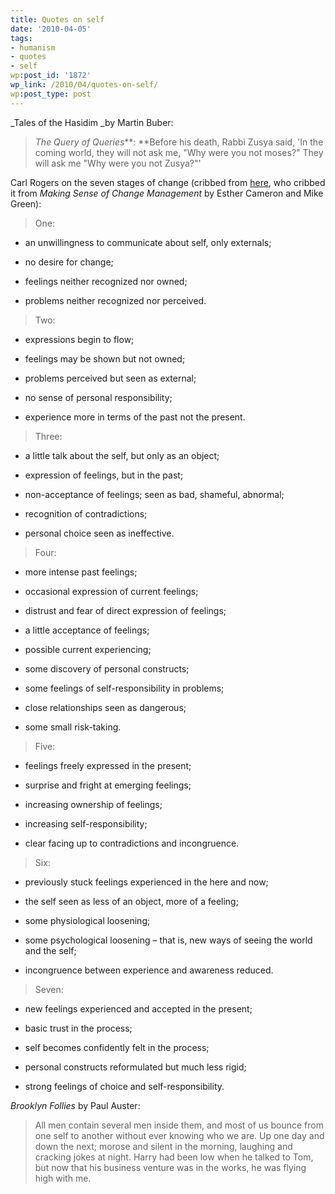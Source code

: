 ```yaml
---
title: Quotes on self
date: '2010-04-05'
tags:
- humanism
- quotes
- self
wp:post_id: '1872'
wp_link: /2010/04/quotes-on-self/
wp:post_type: post
---
```


_Tales of the Hasidim _by Martin Buber:

> _The Query of Queries_**: **Before his death, Rabbi Zusya said, 'In the coming world, they will not ask me, "Why were you not moses?" They will ask me "Why were you not Zusya?"'

Carl Rogers on the seven stages of change (cribbed from [here](http://www.behik.com/2009/04/rogers-and-the-path-to-personal-growth/), who cribbed it from _Making Sense of Change Management_ by Esther Cameron and Mike Green):

> One:

>

>

- an unwillingness to communicate about self, only externals;

>

- no desire for change;

>

- feelings neither recognized nor owned;

>

- problems neither recognized nor perceived.

>

> Two:

>

>

- expressions begin to flow;

>

- feelings may be shown but not owned;

>

- problems perceived but seen as external;

>

- no sense of personal responsibility;

>

- experience more in terms of the past not the present.

>

> Three:

>

>

- a little talk about the self, but only as an object;

>

- expression of feelings, but in the past;

>

- non-acceptance of feelings; seen as bad, shameful, abnormal;

>

- recognition of contradictions;

>

- personal choice seen as ineffective.

>

> Four:

>

>

- more intense past feelings;

>

- occasional expression of current feelings;

>

- distrust and fear of direct expression of feelings;

>

- a little acceptance of feelings;

>

- possible current experiencing;

>

- some discovery of personal constructs;

>

- some feelings of self-responsibility in problems;

>

- close relationships seen as dangerous;

>

- some small risk-taking.

>

> Five:

>

>

- feelings freely expressed in the present;

>

- surprise and fright at emerging feelings;

>

- increasing ownership of feelings;

>

- increasing self-responsibility;

>

- clear facing up to contradictions and incongruence.

>

> Six:

>

>

- previously stuck feelings experienced in the here and now;

>

- the self seen as less of an object, more of a feeling;

>

- some physiological loosening;

>

- some psychological loosening – that is, new ways of seeing the world and the self;

>

- incongruence between experience and awareness reduced.

>

> Seven:

>

>

- new feelings experienced and accepted in the present;

>

- basic trust in the process;

>

- self becomes confidently felt in the process;

>

- personal constructs reformulated but much less rigid;

>

- strong feelings of choice and self-responsibility.

>

>

_Brooklyn Follies_ by Paul Auster:

> All men contain several men inside them, and most of us bounce from one self to another without ever knowing who we are. Up one day and down the next; morose and silent in the morning, laughing and cracking jokes at night. Harry had been low when he talked to Tom, but now that his business venture was in the works, he was flying high with me.
